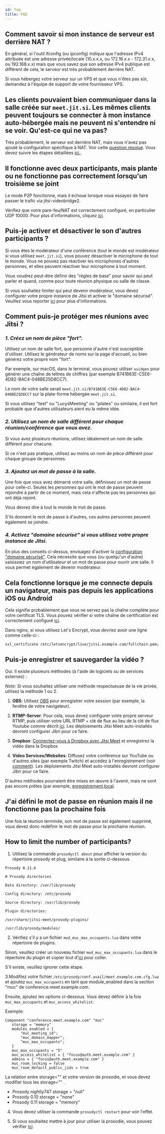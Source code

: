 ```yaml
---
id: faq
title: FAQ
---
```


## Comment savoir si mon instance de serveur est derrière NAT ?

En général, si l'outil ifconfig (ou ipconfig) indique que l'adresse IPv4 attribuée est une adresse privée/locale (10.x.x.x, ou 172.16.x.x - 172.31.x.x, ou 192.168.x.x) mais que vous savez que son adresse IPv4 publique est différent de cela, le serveur est très probablement derrière NAT.

Si vous hébergez votre serveur sur un VPS et que vous n'êtes pas sûr, demandez à l'équipe de support de votre fournisseur VPS.

## Les clients pouvaient bien communiquer dans la salle créée sur `meet.jit.si`. Les mêmes clients peuvent toujours se connecter à mon instance auto-hébergée mais ne peuvent ni s'entendre ni se voir. Qu'est-ce qui ne va pas?

Très probablement, le serveur est derrière NAT, mais vous n'avez pas ajouté la configuration spécifique à NAT. Voir cette [question résolue](https://community.jitsi.org/t/cannot-see-video-or-hear-audio-on-self-hosted-instance/). Vous devez suivre les étapes détaillées [ici.](devops-guide/devops-guide-quickstart#advanced-configuration).

## Il fonctionne avec deux participants, mais plante ou ne fonctionne pas correctement lorsqu'un troisième se joint

Le mode P2P fonctionne, mais il échoue lorsque vous essayez de faire passer le trafic via jitsi-videobridge2.

Vérifiez que votre pare-feu/NAT est correctement configuré, en particulier UDP 10000. Pour plus d'informations, cliquez [ici](devops-guide/devops-guide-quickstart#setup-and-configure-your-firewall).

## Puis-je activer et désactiver le son d'autres participants ?

Si vous êtes le modérateur d'une conférence (tout le monde est modérateur si vous utilisez `meet.jit.si`), vous pouvez désactiver le microphone de tout le monde. Vous ne pouvez pas réactiver les microphones d'autres personnes, et elles peuvent réactiver leur microphone à tout moment.

Vous voudrez peut-être définir des "règles de base" pour savoir qui peut parler et quand, comme pour toute réunion physique ou salle de classe.

Si vous souhaitez limiter qui peut devenir modérateur, vous devez configurer votre propre instance de Jitsi et activer le "domaine sécurisé". Veuillez vous reporter [ici](#4-enable-secure-domain-if-you-are-using-your-own-instance-of-jitsi) pour plus d'informations.

## Comment puis-je protéger mes réunions avec Jitsi ?

### _1. Créez un nom de pièce "fort"._

Utilisez un nom de salle fort, que personne d'autre n'est susceptible d'utiliser. Utilisez le générateur de noms sur la page d'accueil, ou bien générez votre propre nom "fort".

Par exemple, sur macOS, dans le terminal, vous pouvez utiliser `uuidgen` pour générer une chaîne de lettres de chiffres (par exemple B741B63E-C5E6-4D82-BAC4-048BE25D8CC7).

Le nom de votre salle serait `meet.jit.si/B741B63E-C5E6-4D82-BAC4-048BE25D8CC7` sur la plate-forme hébergée `meet.jit.si`.

Si vous utilisez "test" ou "LucysMeeting" ou "pilates" ou similaire, il est fort probable que d'autres utilisateurs aient eu la même idée.

### _2. Utilisez un nom de salle différent pour chaque réunion/conférence que vous avez._

Si vous avez plusieurs réunions, utilisez idéalement un nom de salle différent pour chacune.

Si ce n'est pas pratique, utilisez au moins un nom de pièce différent pour chaque groupe de personnes.

### _3. Ajoutez un mot de passe à la salle._

Une fois que vous avez démarré votre salle, définissez un mot de passe pour celle-ci. Seules les personnes qui ont le mot de passe peuvent rejoindre à partir de ce moment, mais cela n'affecte pas les personnes qui ont déjà rejoint.

Vous devrez dire à tout le monde le mot de passe.

S'ils donnent le mot de passe à d'autres, ces autres personnes peuvent également se joindre.

### _4. Activez "domaine sécurisé" si vous utilisez votre propre instance de Jitsi._

En plus des conseils ci-dessus, envisagez d'activer la [configuration "domaine sécurisé"](https://jitsi.github.io/handbook/fr/docs/faq#4-activez-domaine-sécurisé-si-vous-utilisez-votre-propre-instance-de-jitsi). Cela nécessite que vous (ou quelqu'un d'autre) saisissiez un nom d'utilisateur et un mot de passe pour ouvrir une salle. Il vous permet également de devenir modérateur.

## Cela fonctionne lorsque je me connecte depuis un navigateur, mais pas depuis les applications iOS ou Android

Cela signifie probablement que vous ne servez pas la chaîne complète pour votre certificat TLS. Vous pouvez vérifier si votre chaîne de certification
est correctement configuré [ici](https://whatsmychaincert.com/).

Dans nginx, si vous utilisez Let's Encrypt, vous devriez avoir une ligne comme celle-ci :

`ssl_certificate /etc/letsencrypt/live/jitsi.example.com/fullchain.pem;`

## Puis-je enregistrer et sauvegarder la vidéo ?

Oui. Il existe plusieurs méthodes (à l'aide de logiciels ou de services externes) :

_Note_: Si vous souhaitez utiliser une méthode respectueuse de la vie privée, utilisez la méthode 1 ou 2.

1. **OBS**: Utilisez [OBS](https://obsproject.com/) pour enregistrer votre session (par exemple, la fenêtre de votre navigateur).

2. **RTMP-Server**: Pour cela, vous devez configurer votre propre serveur RTMP, puis utiliser votre URL RTMP + clé de flux au lieu de la clé de flux Youtube comme décrit [ici](https://jitsi.org/blog/live-streaming-with-jitsi-and-youtube/). Les déploiements Jitsi Meet auto-installés devront configurer Jibri pour ce faire.

3. **Dropbox**: [Connectez-vous à Dropbox avec Jitsi Meet](/handbook/fr/docs/dev-guide/dev-guide-web-integrations) et enregistrez la vidéo dans la Dropbox

4. **Video Services/Websites**: Diffusez votre conférence sur YouTube ou d'autres sites (par exemple Twitch) et accédez à l'enregistrement (voir [comment](https://jitsi.org/blog/live-streaming-with-jitsi-and-youtube/)). Les déploiements Jitsi Meet auto-installés devront configurer Jibri pour ce faire.

D'autres méthodes pourraient être mises en œuvre à l'avenir, mais ne sont pas encore prêtes (par exemple, [enregistrement local](https://github.com/jitsi/jitsi-meet/issues/6014).

## J'ai défini le mot de passe en réunion mais il ne fonctionne pas la prochaine fois

Une fois la réunion terminée, son mot de passe est également supprimé, vous devez donc redéfinir le mot de passe pour la prochaine réunion.

## How to limit the number of participants?

1. Utilisez la commande `prosodyctl about` pour afficher la version du répertoire prosody et plug, similaire à la sortie ci-dessous.

```
Prosody 0.11.6

# Prosody directories

Data directory: /var/lib/prosody

Config directory: /etc/prosody

Source directory: /usr/lib/prosody

Plugin directories:

/usr/share/jitsi-meet/prosody-plugins/

/usr/lib/prosody/modules/
```

2. Vérifiez s'il y a un fichier `mod_muc_max_occupants.lua` dans votre répertoire de plugins.

Sinon, veuillez créer un nouveau fichier `mod_muc_max_occupants.lua` dans le répertoire du plugin et copier tout d'[ici](https://github.com/jitsi/jitsi-meet/blob/master/resources/prosody-plugins/mod_muc_max_occupants.lua) pour coller.

S'il existe, veuillez ignorer cette étape.

3.Modifiez votre fichier `/etc/prosody/conf.avail/meet.example.com.cfg.lua` et ajoutez `muc_max_occupants` en tant que module_enabled dans la section "muc" de conference.meet.example.com.

Ensuite, ajoutez les options ci-dessous. Vous devez définir à la fois `muc_max_occupants` et `muc_access_whitelist`.

Exemple:

```
Component "conference.meet.example.com" "muc"
   storage = "memory"
   modules_enabled = {
       "muc_meeting_id";
       "muc_domain_mapper";
       "muc_max_occupants";
   }
   muc_max_occupants = "5"
   muc_access_whitelist = { "focus@auth.meet.example.com" }
   admins = { "focus@auth.meet.example.com" }
   muc_room_locking = false
   muc_room_default_public_jids = true
```

La relation entre storage="" et votre version de prosodie, et vous devez modifier tous les storage="" .

- Prosody nightly747 storage = "null"
- Prosody 0.10 storage = "none"
- Prosody 0.11 storage = "memory"

4. Vous devez utiliser la commande `prosodyctl restart` pour voir l'effet.

5. Si vous souhaitez mettre à jour pour utiliser la prosodie, vous pouvez vérifier [ici](https://community.jitsi.org/t/how-to-how-do-i-update-prosody/72205).
